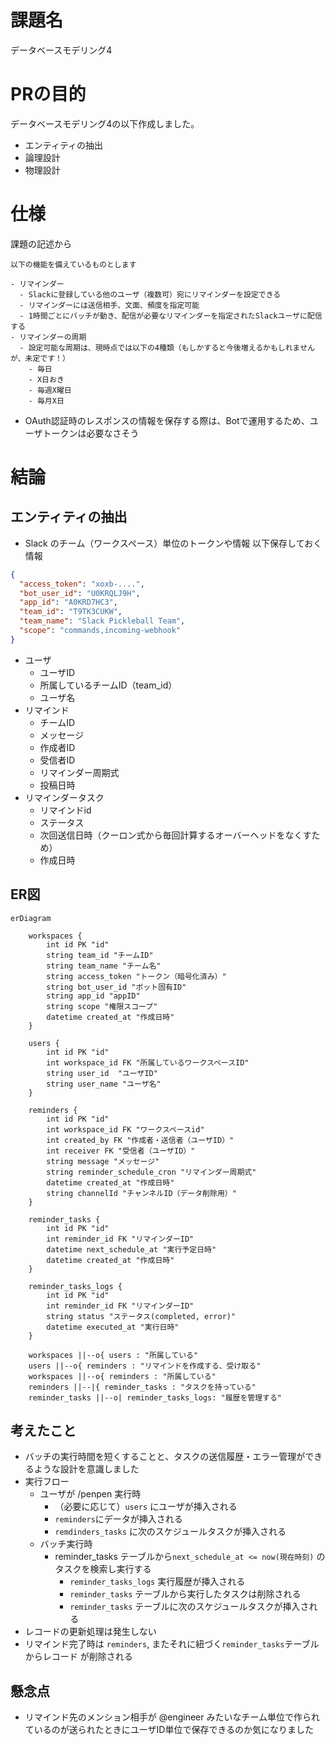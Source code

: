 # 課題名

データベースモデリング4

# PRの目的

データベースモデリング4の以下作成しました。

- エンティティの抽出
- 論理設計
- 物理設計

# 仕様

課題の記述から

```
以下の機能を備えているものとします

- リマインダー
  - Slackに登録している他のユーザ（複数可）宛にリマインダーを設定できる
  - リマインダーには送信相手、文面、頻度を指定可能
  - 1時間ごとにバッチが動き、配信が必要なリマインダーを指定されたSlackユーザに配信する
- リマインダーの周期
  - 設定可能な周期は、現時点では以下の4種類（もしかすると今後増えるかもしれませんが、未定です！）
    - 毎日
    - X日おき
    - 毎週X曜日
    - 毎月X日
```

- OAuth認証時のレスポンスの情報を保存する際は、Botで運用するため、ユーザトークンは必要なさそう

# 結論

## エンティティの抽出

- Slack のチーム（ワークスペース）単位のトークンや情報
  以下保存しておく情報

```json
{
  "access_token": "xoxb-....",
  "bot_user_id": "U0KRQLJ9H",
  "app_id": "A0KRD7HC3",
  "team_id": "T9TK3CUKW",
  "team_name": "Slack Pickleball Team",
  "scope": "commands,incoming-webhook"
}
```

- ユーザ
  - ユーザID
  - 所属しているチームID（team_id）
  - ユーザ名
- リマインド
  - チームID
  - メッセージ
  - 作成者ID
  - 受信者ID
  - リマインダー周期式
  - 投稿日時
- リマインダータスク
  - リマインドid
  - ステータス
  - 次回送信日時（クーロン式から毎回計算するオーバーヘッドをなくすため）
  - 作成日時

## ER図

```mermaid
erDiagram

    workspaces {
        int id PK "id"
        string team_id "チームID"
        string team_name "チーム名"
        string access_token "トークン（暗号化済み）"
        string bot_user_id "ボット固有ID"
        string app_id "appID"
        string scope "権限スコープ"
        datetime created_at "作成日時"
    }

    users {
        int id PK "id"
        int workspace_id FK "所属しているワークスペースID"
        string user_id  "ユーザID"
        string user_name "ユーザ名"
    }

    reminders {
        int id PK "id"
        int workspace_id FK "ワークスペースid"
        int created_by FK "作成者・送信者（ユーザID）"
        int receiver FK "受信者（ユーザID）"
        string message "メッセージ"
        string reminder_schedule_cron "リマインダー周期式"
        datetime created_at "作成日時"
        string channelId "チャンネルID（データ削除用）"
    }

    reminder_tasks {
        int id PK "id"
        int reminder_id FK "リマインダーID"
        datetime next_schedule_at "実行予定日時"
        datetime created_at "作成日時"
    }

    reminder_tasks_logs {
        int id PK "id"
        int reminder_id FK "リマインダーID"
        string status "ステータス(completed, error)"
        datetime executed_at "実行日時"
    }

    workspaces ||--o{ users : "所属している"
    users ||--o{ reminders : "リマインドを作成する、受け取る"
    workspaces ||--o{ reminders : "所属している"
    reminders ||--|{ reminder_tasks : "タスクを持っている"
    reminder_tasks ||--o| reminder_tasks_logs: "履歴を管理する"

```

## 考えたこと

- バッチの実行時間を短くすることと、タスクの送信履歴・エラー管理ができるような設計を意識しました
- 実行フロー
  - ユーザが /penpen 実行時
    - （必要に応じて）`users` にユーザが挿入される
    - `reminders`にデータが挿入される
    - `remdinders_tasks` に次のスケジュールタスクが挿入される
  - バッチ実行時
    - reminder_tasks テーブルから`next_schedule_at <= now(現在時刻)` のタスクを検索し実行する
      - `reminder_tasks_logs` 実行履歴が挿入される
      - `reminder_tasks` テーブルから実行したタスクは削除される
      - `reminder_tasks` テーブルに次のスケジュールタスクが挿入される
- レコードの更新処理は発生しない
- リマインド完了時は `reminders`, またそれに紐づく`reminder_tasks`テーブルからレコード が削除される

## 懸念点

- リマインド先のメンション相手が @engineer みたいなチーム単位で作られているのが送られたときにユーザID単位で保存できるのか気になりました
